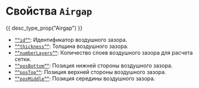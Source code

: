 # Свойства `Airgap`
{{ desc_type_prop("Airgap") }}

- [^^`id`^^](./id.md): Идентификатор воздушного зазора.
- [^^`thickness`^^](./thickness.md): Толщина воздушного зазора.
- [^^`numberLayers`^^](./numberLayers.md): Количество слоев воздушного зазора для расчета сетки.
- [^^`posBottom`^^](./posBottom.md): Позиция нижней стороны воздушного зазора.
- [^^`posTop`^^](./posTop.md): Позиция верхней стороны воздушного зазора.
- [^^`posMiddle`^^](./posMiddle.md): Позиция середины воздушного зазора.

